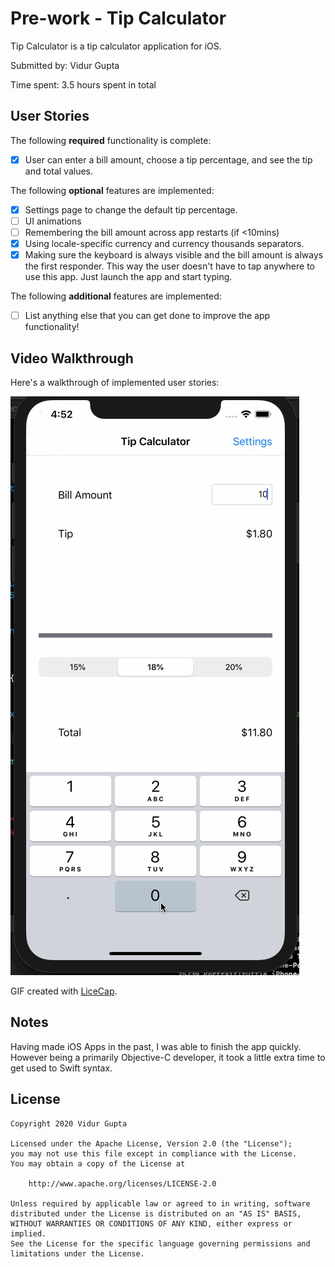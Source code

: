 # Pre-work - Tip Calculator

Tip Calculator is a tip calculator application for iOS.

Submitted by: Vidur Gupta

Time spent: 3.5 hours spent in total

## User Stories

The following **required** functionality is complete:

* [x] User can enter a bill amount, choose a tip percentage, and see the tip and total values.

The following **optional** features are implemented:
* [x] Settings page to change the default tip percentage.
* [ ] UI animations
* [ ] Remembering the bill amount across app restarts (if <10mins)
* [x] Using locale-specific currency and currency thousands separators.
* [x] Making sure the keyboard is always visible and the bill amount is always the first responder. This way the user doesn't have to tap anywhere to use this app. Just launch the app and start typing.

The following **additional** features are implemented:

- [ ] List anything else that you can get done to improve the app functionality!

## Video Walkthrough 

Here's a walkthrough of implemented user stories:

<img src='https://github.com/vidurgupta01/tipcalculator-cs490/raw/master/TipCalculator_VidurGupta.gif' title='Video Walkthrough' width='' alt='Video Walkthrough' />

GIF created with [LiceCap](http://www.cockos.com/licecap/).

## Notes

Having made iOS Apps in the past, I was able to finish the app quickly. However being a primarily Objective-C developer, it took a little extra time to get used to Swift syntax.

## License

    Copyright 2020 Vidur Gupta

    Licensed under the Apache License, Version 2.0 (the "License");
    you may not use this file except in compliance with the License.
    You may obtain a copy of the License at

        http://www.apache.org/licenses/LICENSE-2.0

    Unless required by applicable law or agreed to in writing, software
    distributed under the License is distributed on an "AS IS" BASIS,
    WITHOUT WARRANTIES OR CONDITIONS OF ANY KIND, either express or implied.
    See the License for the specific language governing permissions and
    limitations under the License.
